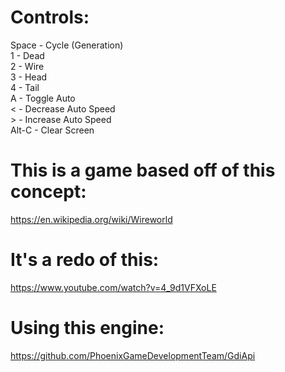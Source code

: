 # Controls: 
Space - Cycle (Generation)  
1 - Dead  
2 - Wire  
3 - Head  
4 - Tail  
A - Toggle Auto  
< - Decrease Auto Speed  
\> - Increase Auto Speed  
Alt-C - Clear Screen

# This is a game based off of this concept: 
https://en.wikipedia.org/wiki/Wireworld

# It's a redo of this: 
https://www.youtube.com/watch?v=4_9d1VFXoLE

# Using this engine: 
https://github.com/PhoenixGameDevelopmentTeam/GdiApi

